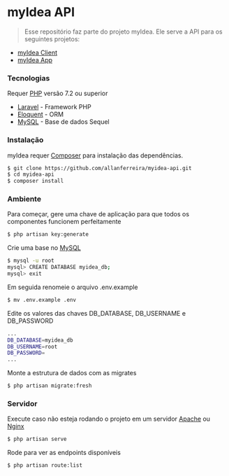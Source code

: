 # myIdea API
> Esse repositório faz parte do projeto myIdea.
> Ele serve a API para os seguintes projetos:
 - [myIdea Client]
 - [myIdea App]
 
### Tecnologias
Requer [PHP] versão 7.2 ou superior
* [Laravel] - Framework PHP
* [Eloquent] - ORM
* [MySQL] - Base de dados Sequel

### Instalação
 myIdea requer [Composer] para instalação das dependências.

```sh
$ git clone https://github.com/allanferreira/myidea-api.git
$ cd myidea-api
$ composer install
```
### Ambiente
Para começar, gere uma chave de aplicação para que todos os componentes funcionem perfeitamente
```sh
$ php artisan key:generate
```
Crie uma base no [MySQL]
```sh
$ mysql -u root
mysql> CREATE DATABASE myidea_db;
mysql> exit
```
Em seguida renomeie o arquivo .env.example
```sh
$ mv .env.example .env
```
Edite os valores das chaves DB_DATABASE, DB_USERNAME e DB_PASSWORD
```sh
...
DB_DATABASE=myidea_db
DB_USERNAME=root
DB_PASSWORD=
...
```
Monte a estrutura de dados com as migrates
```sh
$ php artisan migrate:fresh
```
### Servidor
Execute caso não esteja rodando o projeto em um servidor [Apache] ou [Nginx]
```sh
$ php artisan serve
```
Rode para ver as endpoints disponíveis
```sh
$ php artisan route:list
```
[PHP]: <http://www.php.net/>
[Apache]: <https://www.apache.org/>
[Nginx]: <https://www.nginx.com/>
[Composer]: <https://getcomposer.org/>
[myIdea Client]: <https://github.com/allanferreira/myidea-client>
[myIdea App]: <https://github.com/allanferreira/myidea-app>
[Eloquent]: <https://laravel.com/docs/5.7/eloquent>
[MySQL]: <https://www.mysql.com/>
[Laravel]: <https://laravel.com/>
[Eloquent]: <https://laravel.com/docs/5.7/eloquent>